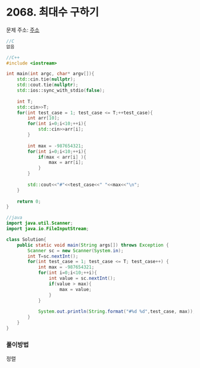 # 2068. 최대수 구하기

문제 주소: [주소](https://swexpertacademy.com/main/code/problem/problemDetail.do?contestProbId=AV5QQhbqA4QDFAUq&categoryId=AV5QQhbqA4QDFAUq&categoryType=CODE)

```c
//C
없음
```

```c++
//C++
#include <iostream>

int main(int argc, char* argv[]){
    std::cin.tie(nullptr);
    std::cout.tie(nullptr);
    std::ios::sync_with_stdio(false);
    
    int T;
    std::cin>>T;
    for(int test_case = 1; test_case <= T;++test_case){
    	int arr[10];
        for(int i=0;i<10;++i){
            std::cin>>arr[i];
        }
        
        int max = -987654321;
        for(int i=0;i<10;++i){
            if(max < arr[i] ){
                max = arr[i];
            }
        }
        
        std::cout<<"#"<<test_case<<" "<<max<<"\n";
    }
    
	return 0;
}
```

```java
//java
import java.util.Scanner;
import java.io.FileInputStream;

class Solution{
	public static void main(String args[]) throws Exception	{
		Scanner sc = new Scanner(System.in);
		int T=sc.nextInt();
		for(int test_case = 1; test_case <= T; test_case++)	{
            int max = -987654321;
            for(int i=0;i<10;++i){
                int value = sc.nextInt();
                if(value > max){
                    max = value;
                }
            }
            
            System.out.println(String.format("#%d %d",test_case, max));
		}
	}
}
```



### 풀이방법

정렬
